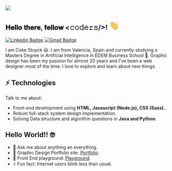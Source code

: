 <img src="https://cdn.prod.website-files.com/65f1f380796af02ae8b5fa68/667c274dca93ab782c5da7ee_hero-avatar-circle.png" width="250px">
<h2> 𝐇𝐞𝐥𝐥𝐨 𝐭𝐡𝐞𝐫𝐞, 𝐟𝐞𝐥𝐥𝐨𝐰 <𝚌𝚘𝚍𝚎𝚛𝚜/>! <img src="https://raw.githubusercontent.com/ABSphreak/ABSphreak/master/gifs/Hi.gif" width="30px"></h2>

[![Linkedin Badge](https://img.shields.io/badge/-Marc_Cantero-blue?style=flat-square&logo=Linkedin&logoColor=white&link=https://www.linkedin.com/in/marc-cantero/)](https://www.linkedin.com/in/marc-cantero/)
[![Gmail Badge](https://img.shields.io/badge/-marcanta7@gmail.com-c14438?style=flat-square&logo=Gmail&logoColor=white&link=mailto:marcanta7@gmail.com)](mailto:marcanta7@gmail.com)

I am Coke Stuyck 😃. I am from Valencia, Spain and currently studying a Masters Degree in Artificial Intelligence in EDEM Business School 🏫. Graphic design has been my passion for almost 20 years and I've been a web designer most of the time. I love to explore and learn about new things.

## ⚡ Technologies
Talk to me about:
- Front-end development using **HTML, Javascript (Node.js), CSS (Sass).**.
- Robust full-stack system design implementation.
- Solving Data structure and algorithm questions in **Java and Python**.
## Hello World!! 🤓
- 💬 Ask me about anything an everything.
- 🎯 Graphic Design Portfolio site: [Portfolio](https://cokestuyck.webflow.io/).
- 👾 Front End playground: [Playground](https://github.com/cokecancook/cokecancook.github.io/).
- ⚡ Fun fact: Internet users blink less than usual.
